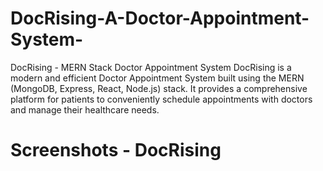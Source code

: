 # DocRising-A-Doctor-Appointment-System-
DocRising - MERN Stack Doctor Appointment System  DocRising is a modern and efficient Doctor Appointment System built using the MERN (MongoDB, Express, React, Node.js) stack. It provides a comprehensive platform for patients to conveniently schedule appointments with doctors and manage their healthcare needs.

# Screenshots - DocRising

